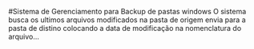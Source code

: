 #Sistema de Gerenciamento para Backup de pastas windows
  O sistema busca os ultimos arquivos modificados na pasta de origem envia para a pasta de distino colocando a data de modificação na nomenclatura do arquivo...

